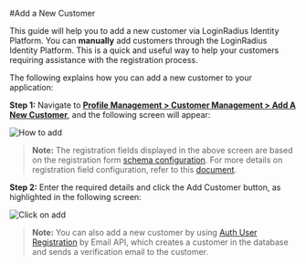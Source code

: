 #Add a New Customer

This guide will help you to add a new customer via LoginRadius Identity Platform.
You can **manually** add customers through the LoginRadius Identity Platform. This is a quick and useful way to help your customers requiring assistance with the registration process.

The following explains how you can add a new customer to your application:

**Step 1:** Navigate to <a href = https://adminconsole.loginradius.com/profile-management/customer-management/add-new-customers target=_blank>**Profile Management > Customer Management > Add A New Customer**</a>, and the following screen will appear:

![How to add](https://apidocs.lrcontent.com/images/ac-1_11099057066661b4783c2589.95011752.png  "How to add")

>**Note:** The registration fields displayed in the above screen are based on the registration form <a href = https://adminconsole.loginradius.com/platform-configuration/authentication-configuration/standard-login/data-schema target=_blank>schema configuration</a>. For more details on registration field configuration, refer to this [document](https://www.loginradius.com/legacy/docs/authentication/quick-start/standard-login/).

**Step 2:** Enter the required details and click the Add Customer button, as highlighted in the following screen:

![Click on add](https://apidocs.lrcontent.com/images/ac-2_7060967536661b4aa4b3448.51577254.png "fill the details")


>**Note:** You can also add a new customer by using [Auth User Registration](/api/v2/customer-identity-api/authentication/auth-user-registration-by-email/) by Email API, which creates a customer in the database and sends a verification email to the customer.

